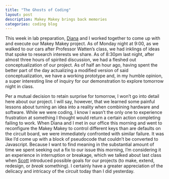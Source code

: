 ```yaml
---
title: "The Ghosts of Coding"
layout: post
description: Makey Makey brings back memories
categories: coding blog
---
```


This week in lab preparation, [Diana](dianarosenberger.github.com) and I worked together to come up with and execute our Makey Makey project. As of Monday night at 9:00, as we walked to our cars after Professor Watten’s class, we had inklings of ideas that spoke to research interests we share. As of 8:30pm last night, after almost three hours of spirited discussion, we had a fleshed out conceptualization of our project. As of half an hour ago, having spent the better part of the day actualizing a modified version of said conceptualization, we have a working prototype and, in my humble opinion, a super interesting line of inquiry for our demonstration to explore tomorrow night in class.

Per a mutual decision to retain surprise for tomorrow, I won’t go into detail here about our project. I will say, however, that we learned some painful lessons about turning an idea into a reality when combining hardware and software. While we were coding, I know I wasn’t the only one to experience frustration at something I thought would return a certain action completing failing to work. When Diana and I met in our office this morning and went to reconfigure the Makey Makey to control different keys than are defaults on the circuit board, we were immediately confronted with similar failure. It was like I’d come up with a block of pseudocode that couldn’t be converted to Javascript. Because I want to find meaning in the substantial amount of time we spent seeking out a fix to our issue this morning, I’m considering it an experience in interruption or breakage, which we talked about last class when [Scott](eng7006.github.com) introduced possible goals for our projects (to make, extend, redesign, or *break* something). I certainly have a greater appreciation of the delicacy and intricacy of the circuit today than I did yesterday.
